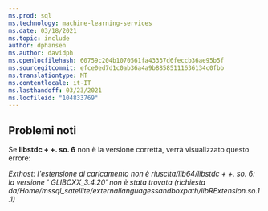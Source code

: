 ```yaml
---
ms.prod: sql
ms.technology: machine-learning-services
ms.date: 03/18/2021
ms.topic: include
author: dphansen
ms.author: davidph
ms.openlocfilehash: 60759c204b1070561fa43337d6feccb36ae95b5f
ms.sourcegitcommit: efce0ed7d1c0ab36a4a9b88585111636134c0fbb
ms.translationtype: MT
ms.contentlocale: it-IT
ms.lasthandoff: 03/23/2021
ms.locfileid: "104833769"
---
```

## <a name="known-issues"></a>Problemi noti

Se **libstdc + +. so. 6** non è la versione corretta, verrà visualizzato questo errore:

*Exthost: l'estensione di caricamento non è riuscita/lib64/libstdc + +. so. 6: la versione ' GLIBCXX_3.4.20' non è stata trovata (richiesta da/Home/mssql_satellite/externallanguagessandboxpath/libRExtension.so.1.1)*

